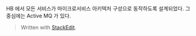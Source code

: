

HB 에서 모든 서비스가 마이크로서비스 아키텍처 구성으로 동작하도록 설계되었다. 그 중심에는 Active MQ 가 있다. 
> Written with [StackEdit](https://stackedit.io/).
<!--stackedit_data:
eyJoaXN0b3J5IjpbLTExNDMyMTU1OThdfQ==
-->